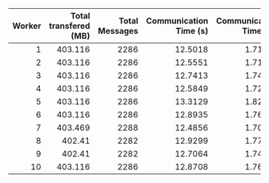 |   Worker |   Total transfered (MB) |   Total Messages |   Communication Time (s) |   Communication Time (%) |   Work Time (s) |   Work Time (%) |   Other Time (s) |   Other Time (%) |
|---------:|------------------------:|-----------------:|-------------------------:|-------------------------:|----------------:|----------------:|-----------------:|-----------------:|
|        1 |                 403.116 |             2286 |                  12.5018 |                  1.71184 |         42.2884 |         5.79045 |          675.523 |          92.4977 |
|        2 |                 403.116 |             2286 |                  12.5551 |                  1.71927 |         43.5775 |         5.96739 |          674.128 |          92.3133 |
|        3 |                 403.116 |             2286 |                  12.7413 |                  1.74454 |         49.5974 |         6.79088 |          668.014 |          91.4646 |
|        4 |                 403.116 |             2286 |                  12.5849 |                  1.72377 |         45.7443 |         6.26562 |          671.754 |          92.0106 |
|        5 |                 403.116 |             2286 |                  13.3129 |                  1.82292 |         52.0282 |         7.12417 |          664.965 |          91.0529 |
|        6 |                 403.116 |             2286 |                  12.8935 |                  1.76633 |         48.8205 |         6.68811 |          668.246 |          91.5456 |
|        7 |                 403.469 |             2288 |                  12.4856 |                  1.70917 |         42.0192 |         5.75207 |          676.001 |          92.5388 |
|        8 |                 402.41  |             2282 |                  12.9299 |                  1.77248 |         51.775  |         7.0975  |          664.777 |          91.13   |
|        9 |                 402.41  |             2282 |                  12.7064 |                  1.74224 |         46.3707 |         6.35813 |          670.236 |          91.8996 |
|       10 |                 403.116 |             2286 |                  12.8708 |                  1.76293 |         44.0618 |         6.03522 |          673.145 |          92.2018 |